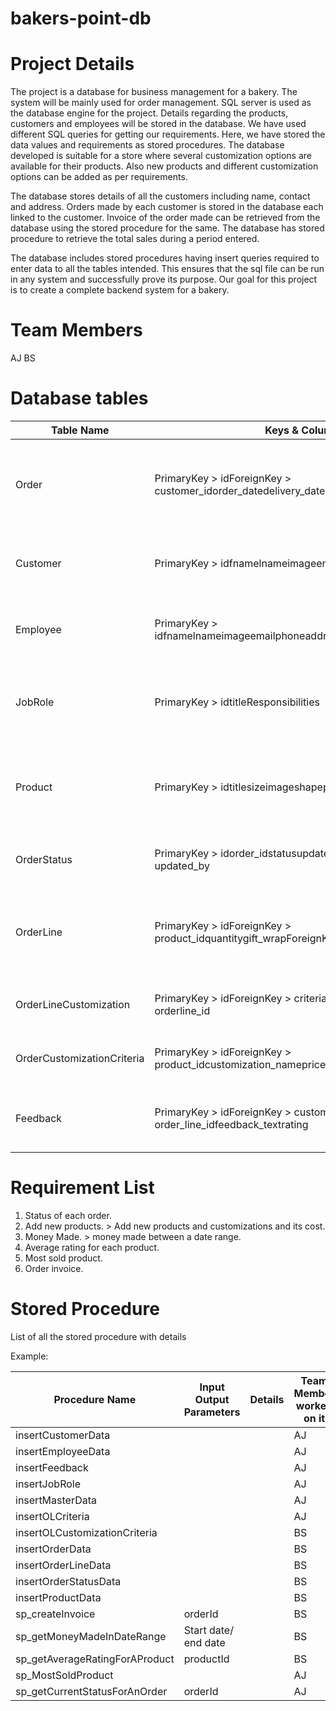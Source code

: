 # bakers-point-db

# Project Details

The project is a database for business management for a bakery. The system will be mainly used for order management. SQL server is used as the database engine for the project. Details regarding the products, customers and employees will be stored in the database. We have used different SQL queries for getting our requirements. Here, we have stored the data values and requirements as stored procedures. The database developed is suitable for a store where several customization options are available for their products. Also new products and different customization options can be added as per requirements.

The database stores details of all the customers including name, contact and address. Orders made by each customer is stored in the database each linked to the customer. Invoice of the order made can be retrieved from the database using the stored procedure for the same. The database has stored procedure to retrieve the total sales during a period entered.

The database includes stored procedures having insert queries required to enter data to all the tables intended. This ensures that the sql file can be run in any system and successfully prove its purpose. Our goal for this project is to create a complete backend system for a bakery.

# Team Members

AJ
BS

# Database tables

| Table Name | Keys &amp; Columns | Details |
| --- | --- | --- |
| Order | PrimaryKey > idForeignKey > customer\_idorder\_datedelivery\_datedelivery\_addressorder\_type | This table keep the details regarding the orders made by the customers. |
| Customer | PrimaryKey > idfnamelnameimageemailphoneaddress | This table keep information regarding the customers. |
| Employee | PrimaryKey > idfnamelnameimageemailphoneaddressForeignKey > job\_id | The employee details are stored in this table. |
| JobRole | PrimaryKey > idtitleResponsibilities | This table keeps information regarding the various job roles. |
| Product | PrimaryKey > idtitlesizeimageshapepriceavailabilityeta | This table keeps details about the various products available in the bakery. |
| OrderStatus | PrimaryKey > idorder\_idstatusupdated\_atForeignKey > updated\_by | This table keeps the status of the orders. |
| OrderLine | PrimaryKey > idForeignKey > product\_idquantitygift\_wrapForeignKey > order\_iddetails | This table keeps the details regarding the price and quantity of the orders. |
| OrderLineCustomization | PrimaryKey > idForeignKey > criteria\_idForeignKey > orderline\_id | This table saves customization criteria. |
| OrderCustomizationCriteria | PrimaryKey > idForeignKey > product\_idcustomization\_nameprice | This table saves customization details. |
| Feedback | PrimaryKey > idForeignKey > customer\_idForeignKey > order\_line\_idfeedback\_textrating | This table stores feedbacks given by the customers. |

# Requirement List

1. Status of each order.
2. Add new products. > Add new products and customizations and its cost.
3. Money Made. > money made between a date range.
4. Average rating for each product.
5. Most sold product.
6. Order invoice.

# Stored Procedure

List of all the stored procedure with details

Example:

| Procedure Name | Input Output Parameters | Details | Team Member worked on it |
| --- | --- | --- | --- |
| insertCustomerData |   |   |  AJ |
| insertEmployeeData |   |   |  AJ |
| insertFeedback |   |   |  AJ |
| insertJobRole |   |   |  AJ |
| insertMasterData |   |   |  AJ |
| insertOLCriteria |   |   |  AJ |
| insertOLCustomizationCriteria |   |   |  BS |
| insertOrderData |   |   |  BS |
| insertOrderLineData |   |   |  BS |
| insertOrderStatusData |   |   |  BS |
| insertProductData |   |   |  BS |
| sp\_createInvoice |  orderId |   |  BS |
| sp\_getMoneyMadeInDateRange |  Start date/ end date |   |  BS |
| sp\_getAverageRatingForAProduct |  productId |   |  BS |
| sp\_MostSoldProduct |   |   |  AJ |
| sp\_getCurrentStatusForAnOrder |  orderId |   |  AJ |
